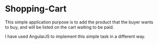 # Shopping-Cart
This simple application purpose is to add the product that the buyer wants to buy, and will be listed on the cart waiting to be paid.

I have used AngularJS to implement this simple task in a different way.
